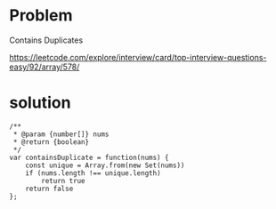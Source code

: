 # Problem

Contains Duplicates

https://leetcode.com/explore/interview/card/top-interview-questions-easy/92/array/578/

# solution

```
/**
 * @param {number[]} nums
 * @return {boolean}
 */
var containsDuplicate = function(nums) {
    const unique = Array.from(new Set(nums))
    if (nums.length !== unique.length)
        return true
    return false
};
```
